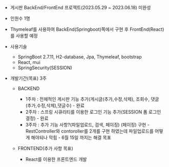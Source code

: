 * 게시판 BackEnd/FrontEnd 프로젝트(2023.05.29 ~ 2023.06.18) 미완성

* 인원수 1명


* Thymeleaf를 사용하여 BackEnd(Springboot)쪽에서 구현 후 FrontEnd(React)를 사용할 예정

* 사용기술
  * SpringBoot 2.7.11, H2-database, Jpa, Thymeleaf, bootstrap
  * React, mui
  * SpringSecurity(SESSION)


* 개발기간(목표) 3주
  * BACKEND
    * 1주차 : 전체적인 게시판 기능 추가(게시글(추가,수정,삭제), 조회수, 댓글(추가,수정,삭제),댓글수) - 완료
    * 2주차 : 스프링 시큐리티를 이용한 로그인 기능 추가(SESSION 폼 로그인 결정) - 완료
    * 3주차 : 추가 기능 사항?(파일업로드, 검색, 페이징) (페이징) 구현 - RestController와 contoroller를 2개를 구현 하였는데 파일업로드를 어떻게 해야되나 막힘 - 6월 15일 까지는 해결 목표


  * FRONTEND(추가 사항 목표)
    * React를 이용한 프론트엔드 개발

